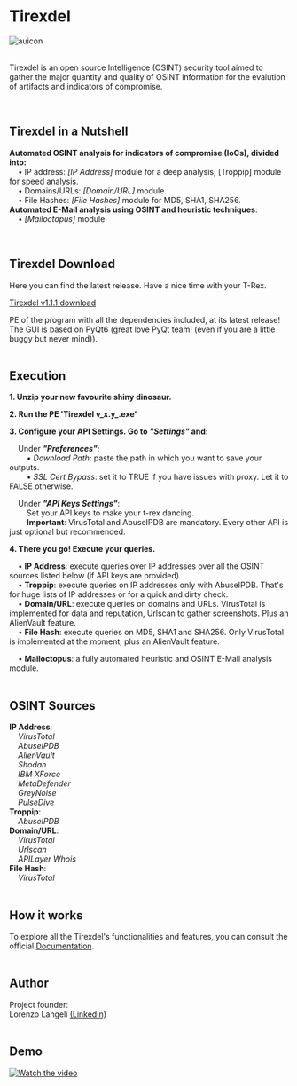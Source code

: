 # Tirexdel
![auicon](https://user-images.githubusercontent.com/74201903/230610673-cc5053d1-edaf-4130-8a81-a0498ac2eedd.png) <br />
&nbsp;

Tirexdel is an open source Intelligence (OSINT) security tool aimed to gather the major quantity and quality of OSINT information for the evalution of artifacts and indicators of compromise.
&nbsp;

&nbsp;

## Tirexdel in a Nutshell
**Automated OSINT analysis for indicators of compromise (IoCs), divided into:** <br />
&nbsp;&nbsp;&nbsp;&nbsp;• IP address: *[IP Address]* module for a deep analysis; [Troppip] module for speed analysis. <br />
&nbsp;&nbsp;&nbsp;&nbsp;• Domains/URLs: *[Domain/URL]* module. <br />
&nbsp;&nbsp;&nbsp;&nbsp;• File Hashes: *[File Hashes]* module for MD5, SHA1, SHA256. <br />
**Automated E-Mail analysis using OSINT and heuristic techniques**: <br />
&nbsp;&nbsp;&nbsp;&nbsp;• *[Mailoctopus]* module <br />

&nbsp;

## Tirexdel Download
Here you can find the latest release. Have a nice time with your T-Rex.  

[Tirexdel v1.1.1 download](https://github.com/L-for-Lanciz/Tirexdel/releases/download/v1.1.1/Tirexdel.v1.1.1.zip)  

PE of the program with all the dependencies included, at its latest release!  
The GUI is based on PyQt6 (great love PyQt team! (even if you are a little buggy but never mind)). <br />
&nbsp;

## Execution
**1. Unzip your new favourite shiny dinosaur.**  

**2. Run the PE 'Tirexdel v_x.y_.exe'**  

**3. Configure your API Settings. Go to _"Settings"_ and:**  
  
&nbsp;&nbsp;&nbsp;&nbsp;Under _**"Preferences"**_:  
&nbsp;&nbsp;&nbsp;&nbsp;&nbsp;&nbsp;&nbsp;&nbsp;• _Download Path_: paste the path in which you want to save your outputs. <br />
&nbsp;&nbsp;&nbsp;&nbsp;&nbsp;&nbsp;&nbsp;&nbsp;• _SSL Cert Bypass_: set it to TRUE if you have issues with proxy. Let it to FALSE otherwise. <br />
   
&nbsp;&nbsp;&nbsp;&nbsp;Under _**"API Keys Settings"**_:  
&nbsp;&nbsp;&nbsp;&nbsp;&nbsp;&nbsp;&nbsp;&nbsp;Set your API keys to make your t-rex dancing.  
&nbsp;&nbsp;&nbsp;&nbsp;&nbsp;&nbsp;&nbsp;&nbsp;**Important**: VirusTotal and AbuseIPDB are mandatory. Every other API is just optional but recommended.  

**4. There you go! Execute your queries.**  
  
&nbsp;&nbsp;&nbsp;&nbsp;• **IP Address**: execute queries over IP addresses over all the OSINT sources listed below (if API keys are provided).  
&nbsp;&nbsp;&nbsp;&nbsp;• **Troppip**: execute queries on IP addresses only with AbuseIPDB. That's for huge lists of IP addresses or for a quick and dirty check.  
&nbsp;&nbsp;&nbsp;&nbsp;• **Domain/URL**: execute queries on domains and URLs. VirusTotal is implemented for data and reputation, Urlscan to gather screenshots. Plus an AlienVault feature.  
&nbsp;&nbsp;&nbsp;&nbsp;• **File Hash**: execute queries on MD5, SHA1 and SHA256. Only VirusTotal is implemented at the moment, plus an AlienVault feature.  
  
&nbsp;&nbsp;&nbsp;&nbsp;• **Mailoctopus**: a fully automated heuristic and OSINT E-Mail analysis module.  
&nbsp;

## OSINT Sources
**IP Address**: <br />
&nbsp;&nbsp;&nbsp;&nbsp;*VirusTotal* <br />
&nbsp;&nbsp;&nbsp;&nbsp;*AbuseIPDB* <br />
&nbsp;&nbsp;&nbsp;&nbsp;*AlienVault* <br />
&nbsp;&nbsp;&nbsp;&nbsp;*Shodan* <br />
&nbsp;&nbsp;&nbsp;&nbsp;*IBM XForce* <br />
&nbsp;&nbsp;&nbsp;&nbsp;*MetaDefender* <br />
&nbsp;&nbsp;&nbsp;&nbsp;*GreyNoise* <br />
&nbsp;&nbsp;&nbsp;&nbsp;*PulseDive* <br />
**Troppip**: <br />
&nbsp;&nbsp;&nbsp;&nbsp;*AbuseIPDB* <br />
**Domain/URL**: <br />
&nbsp;&nbsp;&nbsp;&nbsp;*VirusTotal* <br />
&nbsp;&nbsp;&nbsp;&nbsp;*Urlscan* <br />
&nbsp;&nbsp;&nbsp;&nbsp;*APILayer Whois* <br />
**File Hash**: <br />
&nbsp;&nbsp;&nbsp;&nbsp;*VirusTotal* <br />
&nbsp;

## How it works
To explore all the Tirexdel's functionalities and features, you can consult the official [Documentation](https://github.com/L-for-Lanciz/Tirexdel/blob/main/Documentation.md). <br />
&nbsp;

## Author
Project founder: <br />
Lorenzo Langeli [(LinkedIn)](https://it.linkedin.com/in/lorenzolangeli) <br />
&nbsp;

## Demo
[![Watch the video](https://img.youtube.com/vi/nF_0SmXdWaM/maxresdefault.jpg)](https://youtu.be/nF_0SmXdWaM)
